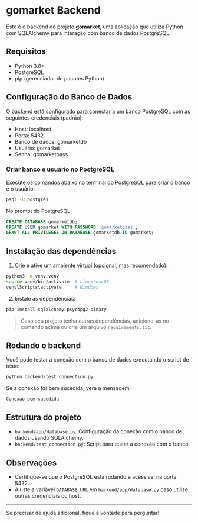 # gomarket Backend

Este é o backend do projeto **gomarket**, uma aplicação que utiliza Python com SQLAlchemy para interação com banco de dados PostgreSQL.

## Requisitos

- Python 3.8+
- PostgreSQL
- pip (gerenciador de pacotes Python)

## Configuração do Banco de Dados

O backend está configurado para conectar a um banco PostgreSQL com as seguintes credenciais (padrão):

- Host: localhost
- Porta: 5432
- Banco de dados: gomarketdb
- Usuário: gomarket
- Senha: gomarketpass

### Criar banco e usuário no PostgreSQL

Execute os comandos abaixo no terminal do PostgreSQL para criar o banco e o usuário:

```bash
psql -U postgres
```

No prompt do PostgreSQL:

```sql
CREATE DATABASE gomarketdb;
CREATE USER gomarket WITH PASSWORD 'gomarketpass';
GRANT ALL PRIVILEGES ON DATABASE gomarketdb TO gomarket;
```

## Instalação das dependências

1. Crie e ative um ambiente virtual (opcional, mas recomendado):

```bash
python3 -m venv venv
source venv/bin/activate  # Linux/macOS
venv\Scripts\activate     # Windows
```

2. Instale as dependências:

```bash
pip install sqlalchemy psycopg2-binary
```

> Caso seu projeto tenha outras dependências, adicione-as no comando acima ou crie um arquivo `requirements.txt`.

## Rodando o backend

Você pode testar a conexão com o banco de dados executando o script de teste:

```bash
python backend/test_connection.py
```

Se a conexão for bem sucedida, verá a mensagem:

```
Conexao bem sucedida
```

## Estrutura do projeto

- `backend/app/database.py`: Configuração da conexão com o banco de dados usando SQLAlchemy.
- `backend/test_connection.py`: Script para testar a conexão com o banco.

## Observações

- Certifique-se que o PostgreSQL está rodando e acessível na porta 5432.
- Ajuste a variável `DATABASE_URL` em `backend/app/database.py` caso utilize outras credenciais ou host.

---

Se precisar de ajuda adicional, fique à vontade para perguntar!